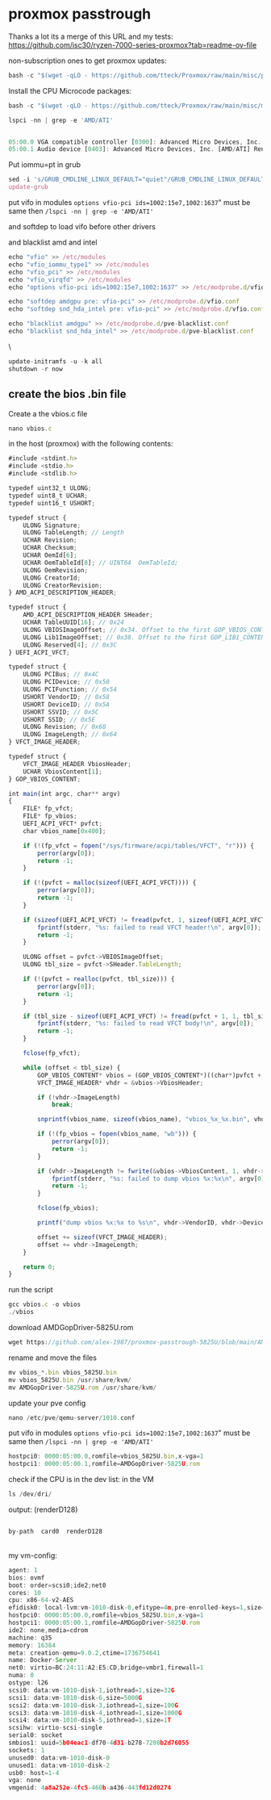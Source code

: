 # proxmox passtrough

Thanks a lot its a merge of this URL and my tests:
<https://github.com/isc30/ryzen-7000-series-proxmox?tab=readme-ov-file>


non-subscription ones to get proxmox updates: 

```javascript
bash -c "$(wget -qLO - https://github.com/tteck/Proxmox/raw/main/misc/post-pve-install.sh)"
```

Install the CPU Microcode packages: 

```javascript
bash -c "$(wget -qLO - https://github.com/tteck/Proxmox/raw/main/misc/microcode.sh)"
```


```javascript
lspci -nn | grep -e 'AMD/ATI'
```

```javascript

05:00.0 VGA compatible controller [0300]: Advanced Micro Devices, Inc. [AMD/ATI] Barcelo [1002:15e7] (rev c1)
05:00.1 Audio device [0403]: Advanced Micro Devices, Inc. [AMD/ATI] Renoir Radeon High Definition Audio Controller [1002:1637]
```


Put iommu=pt in grub

```javascript
sed -i 's/GRUB_CMDLINE_LINUX_DEFAULT="quiet"/GRUB_CMDLINE_LINUX_DEFAULT="quiet iommu=pt"/g' /etc/default/grub
update-grub
```


put vifo in modules   `options vfio-pci ids=1002:15e7,1002:1637`" must be same then `/lspci -nn | grep -e 'AMD/ATI'`

and softdep to load vifo before other drivers

and blacklist amd and intel

```javascript
echo "vfio" >> /etc/modules
echo "vfio_iommu_type1" >> /etc/modules
echo "vfio_pci" >> /etc/modules
echo "vfio_virqfd" >> /etc/modules
echo "options vfio-pci ids=1002:15e7,1002:1637" >> /etc/modprobe.d/vfio.conf

echo "softdep amdgpu pre: vfio-pci" >> /etc/modprobe.d/vfio.conf
echo "softdep snd_hda_intel pre: vfio-pci" >> /etc/modprobe.d/vfio.conf

echo "blacklist amdgpu" >> /etc/modprobe.d/pve-blacklist.conf
echo "blacklist snd_hda_intel" >> /etc/modprobe.d/pve-blacklist.conf
```


\
```javascript
update-initramfs -u -k all
shutdown -r now
```


## create the bios .bin file

Create a the vbios.c file

```javascript
nano vbios.c
```

in the host (proxmox) with the following contents:

  
```javascript
#include <stdint.h>
#include <stdio.h>
#include <stdlib.h>

typedef uint32_t ULONG;
typedef uint8_t UCHAR;
typedef uint16_t USHORT;

typedef struct {
    ULONG Signature;
    ULONG TableLength; // Length
    UCHAR Revision;
    UCHAR Checksum;
    UCHAR OemId[6];
    UCHAR OemTableId[8]; // UINT64  OemTableId;
    ULONG OemRevision;
    ULONG CreatorId;
    ULONG CreatorRevision;
} AMD_ACPI_DESCRIPTION_HEADER;

typedef struct {
    AMD_ACPI_DESCRIPTION_HEADER SHeader;
    UCHAR TableUUID[16]; // 0x24
    ULONG VBIOSImageOffset; // 0x34. Offset to the first GOP_VBIOS_CONTENT block from the beginning of the stucture.
    ULONG Lib1ImageOffset; // 0x38. Offset to the first GOP_LIB1_CONTENT block from the beginning of the stucture.
    ULONG Reserved[4]; // 0x3C
} UEFI_ACPI_VFCT;

typedef struct {
    ULONG PCIBus; // 0x4C
    ULONG PCIDevice; // 0x50
    ULONG PCIFunction; // 0x54
    USHORT VendorID; // 0x58
    USHORT DeviceID; // 0x5A
    USHORT SSVID; // 0x5C
    USHORT SSID; // 0x5E
    ULONG Revision; // 0x60
    ULONG ImageLength; // 0x64
} VFCT_IMAGE_HEADER;

typedef struct {
    VFCT_IMAGE_HEADER VbiosHeader;
    UCHAR VbiosContent[1];
} GOP_VBIOS_CONTENT;

int main(int argc, char** argv)
{
    FILE* fp_vfct;
    FILE* fp_vbios;
    UEFI_ACPI_VFCT* pvfct;
    char vbios_name[0x400];

    if (!(fp_vfct = fopen("/sys/firmware/acpi/tables/VFCT", "r"))) {
        perror(argv[0]);
        return -1;
    }

    if (!(pvfct = malloc(sizeof(UEFI_ACPI_VFCT)))) {
        perror(argv[0]);
        return -1;
    }

    if (sizeof(UEFI_ACPI_VFCT) != fread(pvfct, 1, sizeof(UEFI_ACPI_VFCT), fp_vfct)) {
        fprintf(stderr, "%s: failed to read VFCT header!\n", argv[0]);
        return -1;
    }

    ULONG offset = pvfct->VBIOSImageOffset;
    ULONG tbl_size = pvfct->SHeader.TableLength;

    if (!(pvfct = realloc(pvfct, tbl_size))) {
        perror(argv[0]);
        return -1;
    }

    if (tbl_size - sizeof(UEFI_ACPI_VFCT) != fread(pvfct + 1, 1, tbl_size - sizeof(UEFI_ACPI_VFCT), fp_vfct)) {
        fprintf(stderr, "%s: failed to read VFCT body!\n", argv[0]);
        return -1;
    }

    fclose(fp_vfct);

    while (offset < tbl_size) {
        GOP_VBIOS_CONTENT* vbios = (GOP_VBIOS_CONTENT*)((char*)pvfct + offset);
        VFCT_IMAGE_HEADER* vhdr = &vbios->VbiosHeader;

        if (!vhdr->ImageLength)
            break;

        snprintf(vbios_name, sizeof(vbios_name), "vbios_%x_%x.bin", vhdr->VendorID, vhdr->DeviceID);

        if (!(fp_vbios = fopen(vbios_name, "wb"))) {
            perror(argv[0]);
            return -1;
        }

        if (vhdr->ImageLength != fwrite(&vbios->VbiosContent, 1, vhdr->ImageLength, fp_vbios)) {
            fprintf(stderr, "%s: failed to dump vbios %x:%x\n", argv[0], vhdr->VendorID, vhdr->DeviceID);
            return -1;
        }

        fclose(fp_vbios);

        printf("dump vbios %x:%x to %s\n", vhdr->VendorID, vhdr->DeviceID, vbios_name);

        offset += sizeof(VFCT_IMAGE_HEADER);
        offset += vhdr->ImageLength;
    }

    return 0;
}
```


run the script

```javascript
gcc vbios.c -o vbios
./vbios
```


download   AMDGopDriver-5825U.rom

```javascript
wget https://github.com/alex-1987/proxmox-passtrough-5825U/blob/main/AMDGopDriver-5825U.rom
```

rename and move the files
```javascript
mv vbios_*.bin vbios_5825U.bin 
mv vbios_5825U.bin /usr/share/kvm/
mv AMDGopDriver-5825U.rom /usr/share/kvm/
```


update your pve config

```javascript
nano /etc/pve/qemu-server/1010.conf
```

put vifo in modules   `options vfio-pci ids=1002:15e7,1002:1637`" must be same then `/lspci -nn | grep -e 'AMD/ATI'`

```javascript
hostpci0: 0000:05:00.0,romfile=vbios_5825U.bin,x-vga=1
hostpci1: 0000:05:00.1,romfile=AMDGopDriver-5825U.rom
```


check if the CPU is in the dev list: in the VM

```javascript
ls /dev/dri/
```

output:  (renderD128)

```javascript

by-path  card0  renderD128
```


\
my vm-config:

```javascript
agent: 1
bios: ovmf
boot: order=scsi0;ide2;net0
cores: 10
cpu: x86-64-v2-AES
efidisk0: local-lvm:vm-1010-disk-0,efitype=4m,pre-enrolled-keys=1,size=4M
hostpci0: 0000:05:00.0,romfile=vbios_5825U.bin,x-vga=1
hostpci1: 0000:05:00.1,romfile=AMDGopDriver-5825U.rom
ide2: none,media=cdrom
machine: q35
memory: 16384
meta: creation-qemu=9.0.2,ctime=1736754641
name: Docker-Server
net0: virtio=BC:24:11:A2:E5:CD,bridge=vmbr1,firewall=1
numa: 0
ostype: l26
scsi0: data:vm-1010-disk-1,iothread=1,size=32G
scsi1: data:vm-1010-disk-6,size=5000G
scsi2: data:vm-1010-disk-3,iothread=1,size=100G
scsi3: data:vm-1010-disk-4,iothread=1,size=1000G
scsi4: data:vm-1010-disk-5,iothread=1,size=1T
scsihw: virtio-scsi-single
serial0: socket
smbios1: uuid=5b04eac1-df70-4d31-b278-7208b2d76055
sockets: 1
unused0: data:vm-1010-disk-0
unused1: data:vm-1010-disk-2
usb0: host=1-4
vga: none
vmgenid: 4a8a252e-4fc5-460b-a436-443fd12d0274
```

